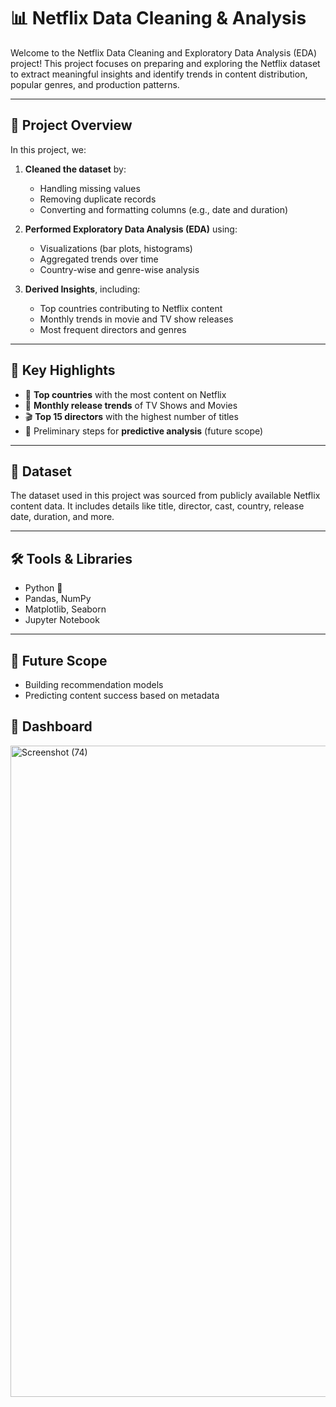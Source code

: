 # 📊 Netflix Data Cleaning & Analysis

Welcome to the Netflix Data Cleaning and Exploratory Data Analysis (EDA) project! This project focuses on preparing and exploring the Netflix dataset to extract meaningful insights and identify trends in content distribution, popular genres, and production patterns.

---

## 🧹 Project Overview

In this project, we:

1. **Cleaned the dataset** by:
   - Handling missing values
   - Removing duplicate records
   - Converting and formatting columns (e.g., date and duration)

2. **Performed Exploratory Data Analysis (EDA)** using:
   - Visualizations (bar plots, histograms)
   - Aggregated trends over time
   - Country-wise and genre-wise analysis

3. **Derived Insights**, including:
   - Top countries contributing to Netflix content
   - Monthly trends in movie and TV show releases
   - Most frequent directors and genres

---

## 📌 Key Highlights

- 📍 **Top countries** with the most content on Netflix
- 📆 **Monthly release trends** of TV Shows and Movies
- 🎬 **Top 15 directors** with the highest number of titles
- 🧠 Preliminary steps for **predictive analysis** (future scope)

---

## 📂 Dataset

The dataset used in this project was sourced from publicly available Netflix content data. It includes details like title, director, cast, country, release date, duration, and more.

---

## 🛠️ Tools & Libraries

- Python 🐍
- Pandas, NumPy
- Matplotlib, Seaborn
- Jupyter Notebook

---

## 🚀 Future Scope

- Building recommendation models
- Predicting content success based on metadata
  

## 🎥 Dashboard




<img width="1920" height="1042" alt="Screenshot (74)" src="https://github.com/user-attachments/assets/287697c3-39a1-4791-9d6a-075d04fb77de" />



